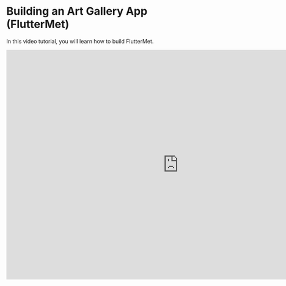 # Building an Art Gallery App (FlutterMet)

In this video tutorial, you will learn how to build FlutterMet.

<iframe width="900" height="600" src="https://www.youtube.com/embed/TXsjnd_4SBo" title="YouTube video player" frameborder="0" allow="accelerometer; autoplay; clipboard-write; encrypted-media; gyroscope; picture-in-picture" allowfullscreen></iframe>